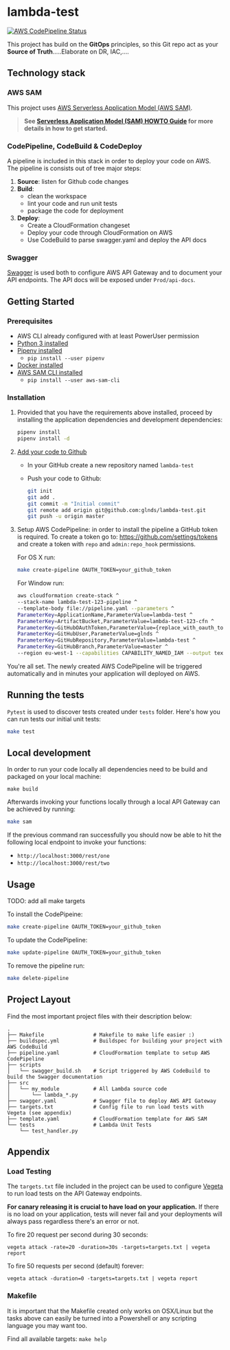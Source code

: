 # lambda-test
[![AWS CodePipeline Status](https://s3-eu-west-1.amazonaws.com/lambda-test-123-cfn/badges/current_state.svg)](https://s3-eu-west-1.amazonaws.com/lambda-test-123-cfn/badges/current_state.svg)


This project has build on the **GitOps** principles, so this Git repo act as your **Source of Truth**.....Elaborate on DR, IAC,....

## Technology stack

### AWS SAM

This project uses [AWS Serverless Application Model (AWS SAM)](https://github.com/awslabs/serverless-application-model).

> **See [Serverless Application Model (SAM) HOWTO Guide](https://github.com/awslabs/serverless-application-model/blob/master/HOWTO.md) for more details in how to get started.**

### CodePipeline, CodeBuild & CodeDeploy

A pipeline is included in this stack in order to deploy your code on AWS. The pipeline is consists out of tree major steps:

1. **Source**: listen for Github code changes
1. **Build**: 
	- clean the workspace
	- lint your code and run unit tests
	- package the code for deployment
1. **Deploy**: 
	- Create a CloudFormation changeset
	- Deploy your code through CloudFormation on AWS
	- Use CodeBuild to parse swagger.yaml and deploy the API docs

### Swagger
[Swagger](https://swagger.io/) is used both to configure AWS API Gateway and to document your API endpoints. The API docs will be exposed under `Prod/api-docs`.

## Getting Started

### Prerequisites

* AWS CLI already configured with at least PowerUser permission
* [Python 3 installed](https://www.python.org/downloads/)
* [Pipenv installed](https://github.com/pypa/pipenv)
    - `pip install --user pipenv`
* [Docker installed](https://www.docker.com/community-edition)
* [AWS SAM CLI installed](https://github.com/awslabs/aws-sam-cli) 
	- `pip install --user aws-sam-cli`

### Installation

1. Provided that you have the requirements above installed, proceed by installing the application dependencies and development dependencies:

	```bash
	pipenv install
	pipenv install -d
	```
1. [Add your code to Github](https://help.github.com/articles/adding-an-existing-project-to-github-using-the-command-line/)
	- In your GitHub create a new repository named `lambda-test`
	- Push your code to Github:

		```bash
		git init
		git add .
		git commit -m "Initial commit"
		git remote add origin git@github.com:glnds/lambda-test.git
		git push -u origin master
		```
1. Setup AWS CodePipeline: in order to install the pipeline a GitHub token is required. To create a token go to: https://github.com/settings/tokens and create a token with `repo` and `admin:repo_hook` permissions.

	For OS X run:

	```bash
	make create-pipeline OAUTH_TOKEN=your_github_token 
	```
	
	For Window run:
	```bash
	aws cloudformation create-stack ^
	--stack-name lambda-test-123-pipeline ^
	--template-body file://pipeline.yaml --parameters ^
	ParameterKey=ApplicationName,ParameterValue=lambda-test ^
	ParameterKey=ArtifactBucket,ParameterValue=lambda-test-123-cfn ^
	ParameterKey=GitHubOAuthToken,ParameterValue={replace_with_oauth_token} ^
	ParameterKey=GitHubUser,ParameterValue=glnds ^
	ParameterKey=GitHubRepository,ParameterValue=lambda-test ^
	ParameterKey=GitHubBranch,ParameterValue=master ^
	--region eu-west-1 --capabilities CAPABILITY_NAMED_IAM --output text
	```
	
You're all set. The newly created AWS CodePipeline will be triggered automatically and in minutes your application will deployed on AWS.

## Running the tests

`Pytest` is used to discover tests created under `tests` folder.
Here's how you can run tests our initial unit tests:

```bash
make test
```

## Local development

In order to run your code locally all dependencies need to be build and packaged on your local machine:
```
make build
```

Afterwards invoking your functions locally through a local API Gateway can be achieved by running:

```bash
make sam
```

If the previous command ran successfully you should now be able to hit the following local endpoint to invoke your functions:
- `http://localhost:3000/rest/one`
- `http://localhost:3000/rest/two`


## Usage


TODO: add all make targets

To install the CodePipeine:

```bash
make create-pipeline OAUTH_TOKEN=your_github_token 
```
To update the CodePipeline:

```bash
make update-pipeline OAUTH_TOKEN=your_github_token
```

To remove the pipeline run:

```bash
make delete-pipeline
```

## Project Layout

Find the most important project files with their description below:
```
.
├── Makefile				# Makefile to make life easier :)
├── buildspec.yml			# Buildspec for building your project with AWS CodeBuild
├── pipeline.yaml			# CloudFormation template to setup AWS CodePipeline 
├── scripts
│   └── swagger_build.sh	# Script triggered by AWS CodeBuild to build the Swagger documentation
├── src
│   └── my_module			# All Lambda source code
│       └── lambda_*.py
├── swagger.yaml			# Swagger file to deploy AWS API Gateway
├── targets.txt				# Config file to run load tests with Vegeta (see appendix)
├── template.yaml			# CloudFormation template for AWS SAM
└── tests					# Lambda Unit Tests
    └── test_handler.py
 ```

## Appendix

### Load Testing
The ```targets.txt``` file included in the project can be used to configure [Vegeta](https://github.com/tsenart/vegeta) to run load tests on the API Gateway endpoints.

**For canary releasing it is crucial to have load on your application.** If there is no load on your application, tests will never fail and your deployments will always pass regardless there's an error or not.

To fire 20 request per second during 30 seconds:
```
vegeta attack -rate=20 -duration=30s -targets=targets.txt | vegeta report
```

To fire 50 requests per second (default) forever:
```
vegeta attack -duration=0 -targets=targets.txt | vegeta report
```

### Makefile

It is important that the Makefile created only works on OSX/Linux but the tasks above can easily be turned into a Powershell or any scripting language you may want too.

Find all available targets: `make help`


